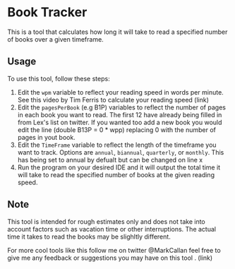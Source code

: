 # Book Tracker

This is a tool that calculates how long it will take to read a specified number of books over a given timeframe.

## Usage

To use this tool, follow these steps:

1. Edit the `wpm` variable to reflect your reading speed in words per minute. See this video by Tim Ferris to calculate your reading speed (link)
2. Edit the `pagesPerBook` (e.g B1P) variables to reflect the number of pages in each book you want to read. The first 12 have already being filled in from Lex's list on twitter. If you wanted too add a new book you would edit the line (double B13P =  0 * wpp) replacing 0 with the number of pages in yout book.
3. Edit the `TimeFrame` variable to reflect the length of the timeframe you want to track. Options are `annual`, `biannual`, `quarterly`, or `monthly`. This has being set to annual by defualt but can be changed on line x
4. Run the program on your desired IDE and it will output the total time it will take to read the specified number of books at the given reading speed.


## Note

This tool is intended for rough estimates only and does not take into account factors such as vacation time or other interruptions. The actual time it takes to read the books may be slighltly different.

For more cool tools like this follow me on twitter @MarkCallan feel free to give me any feedback or suggestions you may have on this tool . (link) 

